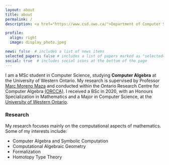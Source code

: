 ```yaml
---
layout: about
title: about
permalink: /
description: <a href="https://www.csd.uwo.ca/">Department of Computer Science, The University of Western Ontario</a>.

profile:
  align: right
  image: display_photo.jpeg

news: false  # includes a list of news items
selected_papers: false # includes a list of papers marked as "selected={true}"
social: true  # includes social icons at the bottom of the page
---
```

I am a MSc student in Computer Science, studying __Computer Algebra__ at the University of Western Ontario.
My research is supervised by Professor [Marc Moreno Maza](https://www.csd.uwo.ca/~mmorenom/)
and conducted within the Ontario Research Centre for Computer Algebra [(ORCCA)](http://www.orcca.on.ca/).
I received a BSc in 2020, with an Honours Specialization in Mathematics and a Major in Computer Science,
at the [University of Western Ontario](https://www.math.uwo.ca/).

### Research

My research focuses mainly on the computational aspects of mathematics.
Some of my interests include:

* Computer Algebra and Symbolic Computation
* Computational Algebraic Geometry
* Formalization
* Homotopy Type Theory
